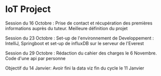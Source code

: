 # IoT Project

Session du 16 Octobre :
  Prise de contact et récupération des premières informations auprès du tuteur. Meilleure définition du projet
  
Session du 23 Octobre :
  Set-up de l'environnement de Developpement : IntelliJ, Springboot et set-up de influxDB sur le serveur de l'Everest
  
Session du 29 Octobre : 
  Rédaction du cahier des charges le 6 Novembre. Code d'une api par personne
  
Objectif du 14 Janvier:
  Avoir fini la data viz fin du cycle le 11 Janvier


